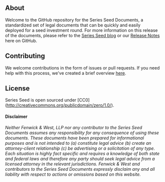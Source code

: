## About

Welcome to the GitHub repository for the Series Seed Documents, a standardized set of legal documents that can be quickly and easily deployed for a seed investment round.  For more information on this release of the documents, please refer to the [Series Seed blog](http://www.seriesseed.com) or our [Release Notes](https://github.com/seriesseed/equity/blob/master/RELEASENOTES.md) here on GitHub.

## Contributing

We welcome contributions in the form of issues or pull requests. If you need help with this process, we've created a brief overview [here](http://www.seriesseed.com/posts/2013/02/for-law-nerds-and-real-nerds.html).

## License

Series Seed is open sourced under [CC0] (http://creativecommons.org/publicdomain/zero/1.0/).

#### Disclaimer

*Neither Fenwick & West, LLP nor any contributor to the Series Seed Documents assumes any responsibility for any consequence of using these documents. These documents have been prepared for informational purposes and is not intended to (a) constitute legal advice (b) create an attorney-client relationship (c) be advertising or a solicitation of any type.  Each situation is highly fact specific and requires a knowledge of both state and federal laws and therefore any party should seek legal advice from a licensed attorney in the relevant jurisdictions.  Fenwick & West and contributors to the Series Seed Documents expressly disclaim any and all liability with respect to actions or omissions based on this website.*

